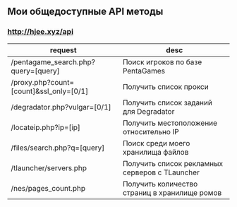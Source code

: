 ## Мои общедоступные API методы

### http://hjee.xyz/api
| request | desc |
|-----|-----|
| /pentagame_search.php?query=[query]    | Поиск игроков по базе PentaGames |
| /proxy.php?count=[count]&ssl_only=[0/1] | Получить список прокси |
| /degradator.php?vulgar=[0/1] | Получить список заданий для Degradator |
| /locateip.php?ip=[ip] | Получить местоположение относительно IP |
| /files/search.php?q=[query] | Поиск среди моего хранилища файлов |
| /tlauncher/servers.php | Получить список рекламных серверов с TLauncher |
| /nes/pages_count.php | Получить количество страниц в хранилище ромов |
